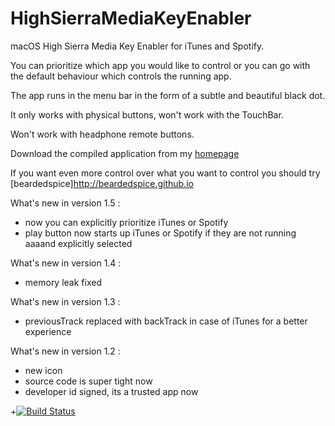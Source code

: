 # HighSierraMediaKeyEnabler

macOS High Sierra Media Key Enabler for iTunes and Spotify.

You can prioritize which app you would like to control or you can go with the default behaviour which controls the running app.

The app runs in the menu bar in the form of a subtle and beautiful black dot.

It only works with physical buttons, won't work with the TouchBar.

Won't work with headphone remote buttons.

Download the compiled application from my [homepage](http://milgra.com/high-sierra-media-key-enabler.html)

If you want even more control over what you want to control you should try [beardedspice]http://beardedspice.github.io

What's new in version 1.5 :
- now you can explicitly prioritize iTunes or Spotify
- play button now starts up iTunes or Spotify if they are not running aaaand explicitly selected

What's new in version 1.4 :
- memory leak fixed

What's new in version 1.3 :
- previousTrack replaced with backTrack in case of iTunes for a better experience

What's new in version 1.2 :
- new icon
- source code is super tight now
- developer id signed, its a trusted app now

+[![Build Status](https://travis-ci.org/milgra/HighSierraMediaKeyEnabler.svg)](https://travis-ci.org/milgra/HighSierraMediaKeyEnabler)

